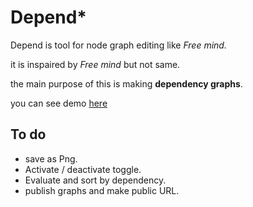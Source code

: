 # Depend*

Depend is tool for node graph editing like _Free mind._

it is inspaired by _Free mind_ but not same.

the main purpose of this is making __dependency graphs__.

you can see demo [here](https://depend-3c524.firebaseapp.com/)

## To do

* save as Png.
* Activate / deactivate toggle.
* Evaluate and sort by dependency.
* publish graphs and make public URL.
